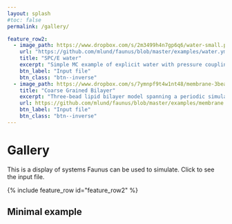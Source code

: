 ```yaml
---
layout: splash
#toc: false
permalink: /gallery/

feature_row2:
  - image_path: https://www.dropbox.com/s/2m3499h4n7gp6q6/water-small.png?raw=1
    url: "https://github.com/mlund/faunus/blob/master/examples/water.yml"
    title: "SPC/E water"
    excerpt: "Simple MC example of explicit water with pressure coupling."
    btn_label: "Input file"
    btn_class: "btn--inverse"
  - image_path: https://www.dropbox.com/s/7ymnpf9t4w1nt48/membrane-3bead.jpg?raw=1
    title: "Coarse Grained Bilayer"
    excerpt: "Three-bead lipid bilayer model spanning a periodic simulation box to form a bilayer. Wang-Landau sampling of bending modulus." 
    url: https://github.com/mlund/faunus/blob/master/examples/membrane.yml
    btn_label: "Input file"
    btn_class: "btn--inverse"
---
```

<script src="https://cdnjs.cloudflare.com/ajax/libs/mathjax/2.7.0/MathJax.js?config=TeX-AMS-MML_HTMLorMML" type="text/javascript"></script>

# Gallery

This is a display of systems Faunus can be used to simulate. Click to see the input file.

{% include feature_row id="feature_row2" %}

## Minimal example

<script src="http://gist-it.appspot.com/github/mlund/faunus/blob/master/examples/minimal.yml"></script>




